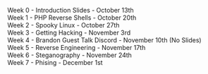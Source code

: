 Week 0 - Introduction Slides - October 13th \
Week 1 - PHP Reverse Shells - October 20th \
Week 2 - Spooky Linux - October 27th \
Week 3 - Getting Hacking - November 3rd \
Week 4 - Brandon Guest Talk Discord - November 10th (No Slides) \
Week 5 - Reverse Engineering - November 17th \
Week 6 - Steganography - November 24th \
Week 7 - Phising - December 1st

